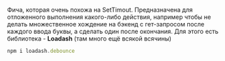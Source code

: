 Фича, которая очень похожа на SetTimout. Предназначена для отложенного выполнения какого-либо действия, например чтобы не делать множественное хождение на бэкенд с гет-запросом после каждого ввода буквы, а сделать один после окончания.
Для этого есть библиотека - **Loadash** (там много ещё всякой всячины)
```js
npm i loadash.debounce
```